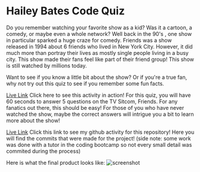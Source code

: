 # Hailey Bates Code Quiz
Do you remember watching your favorite show as a kid? Was it a cartoon, a comedy, or maybe even a whole network? Well back in the 90's , one show in particular sparked a huge craze for comedy. Friends was a show released in 1994 about 6 friends who lived in New York City. However, it did much more than portray their lives as mostly single people living in a busy city. This show made their fans feel like part of their friend group! This show is still watched by millions today.


Want to see if you know a little bit about the show? Or if you're a true fan, why not try out this quiz to see if you remember some fun facts.



[Live Link](https://haileyrb25.github.io/code_Quiz/)
Click here to see this activity in action!
For this quiz, you will have 60 seconds to answer 5 questions on the TV Sitcom, Friends. For any fanatics out there, this should be easy! For those of you who have never watched the show, maybe the correct answers will intrigue you a bit to learn more about the show!

[Live Link](https://github.com/haileyrb25/code_Quiz)
Click this link to see my github activity for this repository! Here you will find the commits that were made for the project! (side note: some work was done with a tutor in the coding bootcamp so not every small detail was commited during the process)



Here is what the final product looks like:
![screenshot]()
